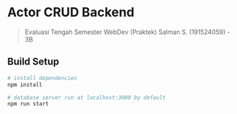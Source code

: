 # Actor CRUD Backend

> Evaluasi Tengah Semester WebDev (Praktek)
> Salman S. (191524059) - 3B

## Build Setup

```bash
# install dependencies
npm install

# database server run at localhost:3000 by default
npm run start
```
